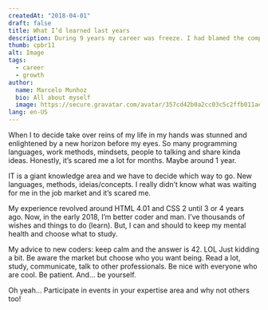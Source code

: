```yaml
---
createdAt: "2018-04-01"
draft: false
title: What I’d learned last years
description: During 9 years my career was freeze. I had blamed the company culture, my bosses, time lack. But, the true is we are the directors and bosses of ours lives and careers.
thumb: cpbr11
alt: Image
tags:
  - career
  - growth
author:
  name: Marcelo Munhoz
  bio: All about myself
  image: https://secure.gravatar.com/avatar/357cd42b0a2cc03c5c2ffb011aec5e8f?s=180
lang: en-US
---
```


When I to decide take over reins of my life in my hands was stunned and enlightened by a new horizon before my eyes. So many programming languages, work methods, mindsets, people to talking and share kinda ideas. Honestly, it’s scared me a lot for months. Maybe around 1 year.

IT is a giant knowledge area and we have to decide which way to go. New languages, methods, ideias/concepts. I really didn’t know what was waiting for me in the job market and it’s scared me.

My experience revolved around HTML 4.01 and CSS 2 until 3 or 4 years ago. Now, in the early 2018, I’m better coder and man. I’ve thousands of wishes and things to do (learn). But, I can and should to keep my mental health and choose what to study.

My advice to new coders: keep calm and the answer is 42. LOL Just kidding a bit. Be aware the market but choose who you want being. Read a lot, study, communicate, talk to other professionals. Be nice with everyone who are cool. Be patient. And… be yourself.

Oh yeah… Participate in events in your expertise area and why not others too!
